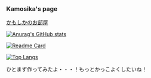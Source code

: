 ### Kamosika's page

[かもしかのお部屋](https://www.forrexlapis.win/)

[![Anurag's GitHub stats](https://github-readme-stats.vercel.app/api?username=kamosika179&show_icons=true&theme=radical)](https://github.com/anuraghazra/github-readme-stats)

[![Readme Card](https://github-readme-stats.vercel.app/api/pin/?username=kamosika179&repo=100-days-of-code)](https://github.com/kamosika179/100-days-of-code)

[![Top Langs](https://github-readme-stats.vercel.app/api/top-langs/?username=anuraghazra)](https://github.com/anuraghazra/github-readme-stats)

ひとまず作ってみたよ・・・！もっとかっこよくしたいね！
